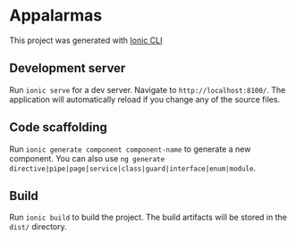 # Appalarmas

This project was generated with [Ionic CLI](https://ionicframework.com/docs/intro/cli)

## Development server

Run `ionic serve` for a dev server. Navigate to `http://localhost:8100/`. The application will automatically reload if you change any of the source files.

## Code scaffolding

Run `ionic generate component component-name` to generate a new component. You can also use `ng generate directive|pipe|page|service|class|guard|interface|enum|module`.

## Build

Run `ionic build` to build the project. The build artifacts will be stored in the `dist/` directory.
